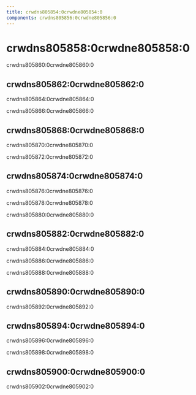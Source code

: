 ```yaml
---
title: crwdns805854:0crwdne805854:0
components: crwdns805856:0crwdne805856:0
---
```

# crwdns805858:0crwdne805858:0

<p class="description">crwdns805860:0crwdne805860:0</p>

## crwdns805862:0crwdne805862:0

crwdns805864:0crwdne805864:0

crwdns805866:0crwdne805866:0

## crwdns805868:0crwdne805868:0

crwdns805870:0crwdne805870:0

crwdns805872:0crwdne805872:0

## crwdns805874:0crwdne805874:0

crwdns805876:0crwdne805876:0

crwdns805878:0crwdne805878:0

crwdns805880:0crwdne805880:0

## crwdns805882:0crwdne805882:0

crwdns805884:0crwdne805884:0

crwdns805886:0crwdne805886:0

crwdns805888:0crwdne805888:0

## crwdns805890:0crwdne805890:0

crwdns805892:0crwdne805892:0

## crwdns805894:0crwdne805894:0

crwdns805896:0crwdne805896:0

crwdns805898:0crwdne805898:0

## crwdns805900:0crwdne805900:0

crwdns805902:0crwdne805902:0
